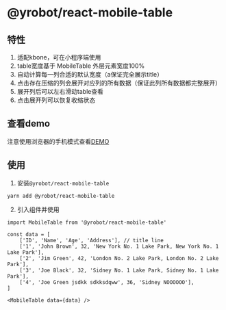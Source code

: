 # @yrobot/react-mobile-table  

## 特性  
1. 适配kbone，可在小程序端使用
2. table宽度基于 MobileTable 外层元素宽度100%
3. 自动计算每一列合适的默认宽度（a保证完全展示title）
4. 点击存在压缩的列会展开对应列的所有数据（保证此列所有数据都完整展开）
5. 展开列后可以左右滑动table查看
6. 点击展开列可以恢复收缩状态

## 查看demo

注意使用浏览器的手机模式查看[DEMO](https://yrobot.github.io/react-mobile-table/demo/dist/index.html)

## 使用

1. 安装`@yrobot/react-mobile-table` 
```
yarn add @yrobot/react-mobile-table
```

2. 引入组件并使用
```
import MobileTable from '@yrobot/react-mobile-table'

const data = [
	['ID', 'Name', 'Age', 'Address'], // title line
	['1', 'John Brown', 32, 'New York No. 1 Lake Park, New York No. 1 Lake Park'],
	['2', 'Jim Green', 42, 'London No. 2 Lake Park, London No. 2 Lake Park'],
	['3', 'Joe Black', 32, 'Sidney No. 1 Lake Park, Sidney No. 1 Lake Park'],
	['4', 'Joe Green jsdkk sdkksdqww', 36, 'Sidney NOOOOOO'],
]

<MobileTable data={data} />

```

